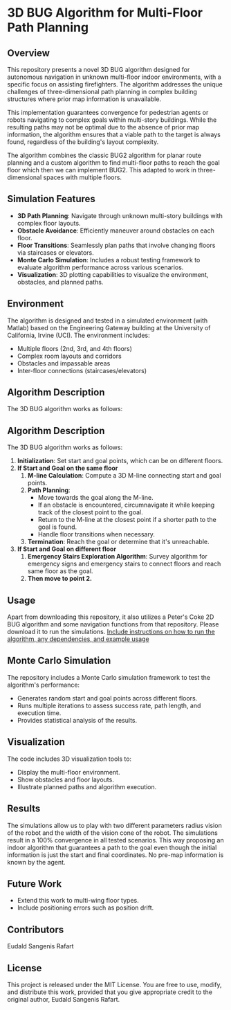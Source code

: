 # 3D BUG Algorithm for Multi-Floor Path Planning

## Overview

This repository presents a novel 3D BUG algorithm designed for autonomous navigation in unknown multi-floor indoor environments, with a specific focus on assisting firefighters. The algorithm addresses the unique challenges of three-dimensional path planning in complex building structures where prior map information is unavailable.

This implementation guarantees convergence for pedestrian agents or robots navigating to complex goals within multi-story buildings. While the resulting paths may not be optimal due to the absence of prior map information, the algorithm ensures that a viable path to the target is always found, regardless of the building's layout complexity.

The algorithm combines the classic BUG2 algorithm for planar route planning and a custom algorithm to find multi-floor paths to reach the goal floor which then we can implement BUG2. This adapted to work in three-dimensional spaces with multiple floors.

## Simulation Features

- **3D Path Planning**: Navigate through unknown multi-story buildings with complex floor layouts.
- **Obstacle Avoidance**: Efficiently maneuver around obstacles on each floor.
- **Floor Transitions**: Seamlessly plan paths that involve changing floors via staircases or elevators.
- **Monte Carlo Simulation**: Includes a robust testing framework to evaluate algorithm performance across various scenarios.
- **Visualization**: 3D plotting capabilities to visualize the environment, obstacles, and planned paths.

## Environment

The algorithm is designed and tested in a simulated environment (with Matlab) based on the Engineering Gateway building at the University of California, Irvine (UCI). The environment includes:

- Multiple floors (2nd, 3rd, and 4th floors)
- Complex room layouts and corridors
- Obstacles and impassable areas
- Inter-floor connections (staircases/elevators)

## Algorithm Description

The 3D BUG algorithm works as follows:

## Algorithm Description

The 3D BUG algorithm works as follows:

1. **Initialization**: Set start and goal points, which can be on different floors.
2. **If Start and Goal on the same floor**
    1. **M-line Calculation**: Compute a 3D M-line connecting start and goal points.
    2. **Path Planning**:
        - Move towards the goal along the M-line.
        - If an obstacle is encountered, circumnavigate it while keeping track of the closest point to the goal.
        - Return to the M-line at the closest point if a shorter path to the goal is found.
        - Handle floor transitions when necessary.
    3. **Termination**: Reach the goal or determine that it's unreachable.
3. **If Start and Goal on different floor**
    1. **Emergency Stairs Exploration Algorithm**: Survey algorithm for emergency signs and emergency stairs to connect floors and reach same floor as the goal.
    2. **Then move to point 2.**

## Usage

Apart from downloading this repository, it also utilizes a Peter's Coke 2D BUG algorithm and some navigation functions from that repository. Please download it to run the simulations.
[Include instructions on how to run the algorithm, any dependencies, and example usage](https://petercorke.com/toolboxes/robotics-toolbox/)

## Monte Carlo Simulation

The repository includes a Monte Carlo simulation framework to test the algorithm's performance:

- Generates random start and goal points across different floors.
- Runs multiple iterations to assess success rate, path length, and execution time.
- Provides statistical analysis of the results.

## Visualization

The code includes 3D visualization tools to:

- Display the multi-floor environment.
- Show obstacles and floor layouts.
- Illustrate planned paths and algorithm execution.

## Results

The simulations allow us to play with two different parameters radius vision of the robot and the width of the vision cone of the robot. The simulations result in a 100% convergence in all tested scenarios. This way proposing an indoor algorithm that guarantees a path to the goal even though the initial information is just the start and final coordinates. No pre-map information is known by the agent.

## Future Work

- Extend this work to multi-wing floor types.
- Include positioning errors such as position drift.

## Contributors

Eudald Sangenis Rafart

## License

This project is released under the MIT License. You are free to use, modify, and distribute this work, provided that you give appropriate credit to the original author, Eudald Sangenis Rafart.
